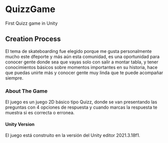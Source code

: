 # QuizzGame
First Quizz game in Unity
## Creation Process
El tema de skateboarding fue elegido porque me gusta personalmente mucho este dfeporte y más aún esta comunidad, es una oportunidad para conocer gente donde sea que vayas solo con salir a montar tabla, y tener conocimientos básicos sobre momentos importantes en su historia, hace que puedas unirte más y conocer gente muy linda que te puede acompañar siempre. 
### About The Game
El juego es un juego 2D básico tipo Quizz, donde se van presentando las preguntas con 4 opciones de respuesta y cuando marcas la respuesta te muestra si es correcta o erronea. 
#### Unity Version
El juego está construito en la versión del Unity editor 2021.3.18f1.
